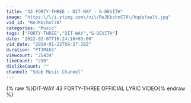 ```yaml
---
title: "43 FORTY-THREE - DIT-WAY - G-DEVITH"
image: "https:\/\/i.ytimg.com\/vi\/ReJKbchnC7A\/hqdefault.jpg"
vid_id: "ReJKbchnC7A"
categories: "Music"
tags: ["FORTY-THREE","DIT-WAY","G-DEVITH"]
date: "2022-02-07T16:24:16+03:00"
vid_date: "2019-01-22T09:27:28Z"
duration: "PT3M46S"
viewcount: "25434"
likeCount: "290"
dislikeCount: ""
channel: "Sdab Music Channel"
---
```

{% raw %}DIT-WAY 43 FORTY-THREE OFFICIAL LYRIC VIDEO{% endraw %}

